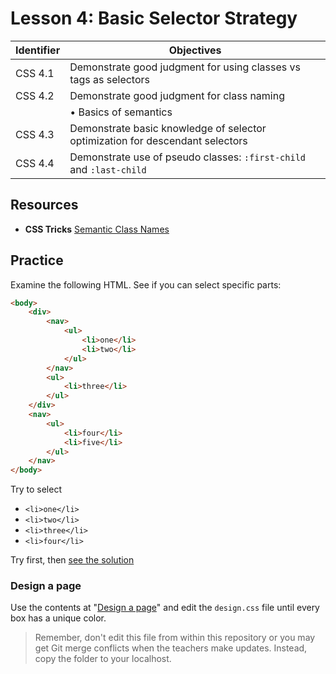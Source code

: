 # Lesson 4: Basic Selector Strategy

Identifier   | Objectives
-------------|------------
CSS 4.1      | Demonstrate good judgment for using classes vs tags as selectors
CSS 4.2      | Demonstrate good judgment for class naming
             | &bull; Basics of semantics
CSS 4.3      | Demonstrate basic knowledge of selector optimization for descendant selectors
CSS 4.4      | Demonstrate use of pseudo classes: `:first-child` and `:last-child`

## Resources
- __CSS Tricks__ [Semantic Class Names](http://css-tricks.com/semantic-class-names/)

## Practice

Examine the following HTML. See if you can select specific parts:

```html
<body>
	<div>
		<nav>
			<ul>
				<li>one</li>
				<li>two</li>
			</ul>
		</nav>
		<ul>
			<li>three</li>
		</ul>
	</div>
	<nav>
		<ul>
			<li>four</li>
			<li>five</li>
		</ul>
	</nav>
</body>
```

Try to select
- `<li>one</li>`
- `<li>two</li>`
- `<li>three</li>`
- `<li>four</li>`

Try first, then [see the solution](solution.md)

### Design a page

Use the contents at "[Design a page](design-a-page)" and edit the `design.css` file until every box has a unique color.

> Remember, don't edit this file from within this repository or you may get Git merge conflicts when the teachers make updates. Instead, copy the folder to your localhost.
